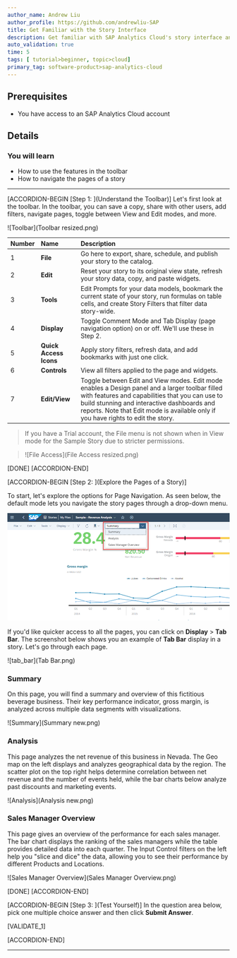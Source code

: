 ```yaml
---
author_name: Andrew Liu
author_profile: https://github.com/andrewliu-SAP
title: Get Familiar with the Story Interface
description: Get familiar with SAP Analytics Cloud's story interface and learn how to interact with a story
auto_validation: true
time: 5
tags: [ tutorial>beginner, topic>cloud]
primary_tag: software-product>sap-analytics-cloud
---
```


## Prerequisites
- You have access to an SAP Analytics Cloud account

## Details
### You will learn
  - How to use the features in the toolbar
  - How to navigate the pages of a story

<!-- Add additional information: Background information, longer prerequisites -->
---

[ACCORDION-BEGIN [Step 1: ](Understand the Toolbar)]
Let's first look at the toolbar. In the toolbar, you can save a copy, share with other users, add filters, navigate pages, toggle between View and Edit modes, and more.

![Toolbar](Toolbar resized.png)


|  Number         | Name                    | Description
|  :------------- | :-------------          | :-------------
|  1              | **File**                | Go here to export, share, schedule, and publish your story to the catalog.
|  2              | **Edit**                | Reset your story to its original view state, refresh your story data, copy, and paste widgets.
|  3              | **Tools**               | Edit Prompts for your data models, bookmark the current state of your story, run formulas on table cells, and  create Story Filters that filter data story-wide.
|  4              | **Display**             | Toggle Comment Mode and Tab Display (page navigation option) on or off. We'll use these in Step 2.
|  5              | **Quick Access Icons**  | Apply story filters, refresh data, and add bookmarks with just one click.
|  6              | **Controls**            | View all filters applied to the page and widgets.
|  7              | **Edit/View**           | Toggle between Edit and View modes. Edit mode enables a Design panel and a larger toolbar filled with features and capabilities that you can use to build stunning and interactive dashboards and reports.  Note that Edit mode is available only if you have rights to edit the story.

<!-- 1. **File** - Go here to export, share, schedule, and publish your story to the catalog.
2. **Edit** - Reset your story to its original view state, refresh your story data, copy, and paste widgets.
3. **Tools** - where you can **Edit Prompts** for your data models, **Bookmark** the current state of your story, run **Formulas** on table cells, and lastly create **Story Filters** that filter data story-wide.
4. **Display** – Toggle Comment Mode and Tab Display (page navigation option) on or off. We'll use these in Step 2.
5. **Quick Access Icons** – Apply story filters, refresh data, and add bookmarks with just one click.
6. **Controls** - View all filters applied to the page and widgets.
7. **Edit/View** – Toggle between Edit and View modes. Edit mode enables a Design panel and a larger toolbar filled with features and capabilities that you can use to build stunning and interactive dashboards and reports.  Note that Edit mode is available only if you have rights to edit the story. -->

>If you have a Trial account, the File menu is not shown when in View mode for the Sample Story due to stricter permissions.

>![File Access](File Access resized.png)

[DONE]
[ACCORDION-END]

[ACCORDION-BEGIN [Step 2: ](Explore the Pages of a Story)]

To start, let's explore the options for Page Navigation. As seen below, the default mode lets you navigate the story pages through a drop-down menu.

![Pages](Pages.png)

If you'd like quicker access to all the pages, you can click on **Display** > **Tab Bar**. The screenshot below shows you an example of **Tab Bar** display in a story. Let's go through each page.

![tab_bar](Tab Bar.png)

### **Summary**  

On this page, you will find a summary and overview of this fictitious beverage business. Their key performance indicator, gross margin, is analyzed across multiple data segments with visualizations.

![Summary](Summary new.png)

### **Analysis**  

This page analyzes the net revenue of this business in Nevada. The Geo map on the left displays and analyzes geographical data by the region. The scatter plot on the top right helps determine correlation between net revenue and the number of events held, while the bar charts below analyze past discounts and marketing events.

![Analysis](Analysis new.png)

### **Sales Manager Overview**  

This page gives an overview of the performance for each sales manager.  The bar chart displays the ranking of the sales managers while the table provides detailed data into each quarter. The Input Control filters on the left help you "slice and dice" the data, allowing you to see their performance by different Products and Locations.

![Sales Manager Overview](Sales Manager Overview.png)

[DONE]
[ACCORDION-END]

[ACCORDION-BEGIN [Step 3: ](Test Yourself)]
In the question area below, pick one multiple choice answer and then click **Submit Answer**.

[VALIDATE_1]

[ACCORDION-END]


---
